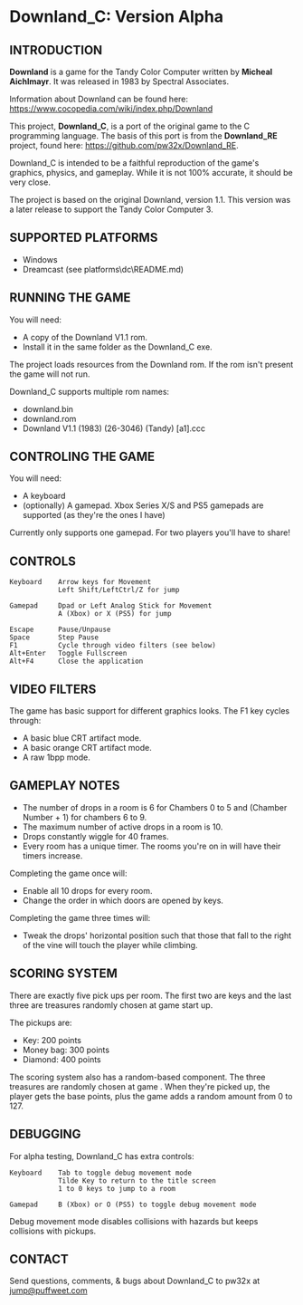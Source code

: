 # Downland_C: Version Alpha

## INTRODUCTION

**Downland** is a game for the Tandy Color Computer written by **Micheal Aichlmayr**. It was released in 1983 by Spectral Associates.

Information about Downland can be found here: https://www.cocopedia.com/wiki/index.php/Downland

This project, **Downland_C**, is a port of the original game to the C programming language. The basis of this port is from the **Downland_RE** project, found here: https://github.com/pw32x/Downland_RE.

Downland_C is intended to be a faithful reproduction of the game's graphics, physics, and gameplay. While it is not 100% accurate, it should be very close. 

The project is based on the original Downland, version 1.1. This version was a later release to support the Tandy Color Computer 3.

## SUPPORTED PLATFORMS

- Windows
- Dreamcast (see platforms\dc\README.md)

## RUNNING THE GAME

You will need: 
- A copy of the Downland V1.1 rom.
- Install it in the same folder as the Downland_C exe.

The project loads resources from the Downland rom. If the rom isn't present the game will not run.

Downland_C supports multiple rom names:
- downland.bin
- downland.rom
- Downland V1.1 (1983) (26-3046) (Tandy) [a1].ccc


## CONTROLING THE GAME

You will need:
- A keyboard
- (optionally) A gamepad. Xbox Series X/S and PS5 gamepads are supported (as they're the ones I have)

Currently only supports one gamepad. For two players you'll have to share!


## CONTROLS
    
    Keyboard    Arrow keys for Movement
                Left Shift/LeftCtrl/Z for jump
    
    Gamepad     Dpad or Left Analog Stick for Movement
                A (Xbox) or X (PS5) for jump
                
    Escape      Pause/Unpause
    Space       Step Pause
    F1          Cycle through video filters (see below)
    Alt+Enter   Toggle Fullscreen
    Alt+F4      Close the application

## VIDEO FILTERS

The game has basic support for different graphics looks. 
The F1 key cycles through:
- A basic blue CRT artifact mode.
- A basic orange CRT artifact mode.
- A raw 1bpp mode.

## GAMEPLAY NOTES

- The number of drops in a room is 6 for Chambers 0 to 5 and (Chamber Number + 1) for chambers 6 to 9.
- The maximum number of active drops in a room is 10.
- Drops constantly wiggle for 40 frames.
- Every room has a unique timer. The rooms you're on in will have their timers increase.

Completing the game once will:
- Enable all 10 drops for every room.
- Change the order in which doors are opened by keys.

Completing the game three times will:
- Tweak the drops' horizontal position such that those that fall to the right of the vine will touch the player while climbing.


## SCORING SYSTEM

There are exactly five pick ups per room. 
The first two are keys and the last three are treasures randomly chosen at game start up.

The pickups are:
- Key:        200 points
- Money bag:  300 points
- Diamond:    400 points

The scoring system also has a random-based component. The three treasures are randomly chosen at game . When they're picked up, the player gets the base points, plus the game adds a random amount from 0 to 127. 

## DEBUGGING

For alpha testing, Downland_C has extra controls:
    
    Keyboard    Tab to toggle debug movement mode
                Tilde Key to return to the title screen
                1 to 0 keys to jump to a room
    
    Gamepad     B (Xbox) or O (PS5) to toggle debug movement mode
    
Debug movement mode disables collisions with hazards but keeps collisions with pickups. 

## CONTACT

Send questions, comments, & bugs about Downland_C to pw32x at jump@puffweet.com




